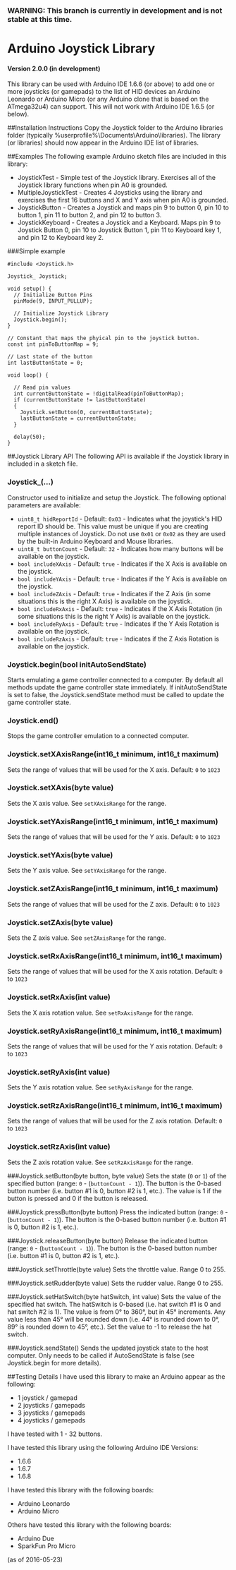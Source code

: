 ### WARNING: This branch is currently in development and is not stable at this time.

# Arduino Joystick Library
#### Version 2.0.0 (in development)
This library can be used with Arduino IDE 1.6.6 (or above) to add one or more joysticks (or gamepads) to the list of HID devices an Arduino Leonardo or Arduino Micro (or any Arduino clone that is based on the ATmega32u4) can support. This will not work with Arduino IDE 1.6.5 (or below).

##Installation Instructions
Copy the Joystick folder to the Arduino libraries folder (typically %userprofile%\Documents\Arduino\libraries). The library (or libraries) should now appear in the Arduino IDE list of libraries.

##Examples
The following example Arduino sketch files are included in this library:

- JoystickTest - Simple test of the Joystick library. Exercises all of the Joystick library functions when pin A0 is grounded.
- MultipleJoystickTest - Creates 4 Joysticks using the library and exercises the first 16 buttons and X and Y axis when pin A0 is grounded.
- JoystickButton - Creates a Joystick and maps pin 9 to button 0, pin 10 to button 1, pin 11 to button 2, and pin 12 to button 3.
- JoystickKeyboard - Creates a Joystick and a Keyboard. Maps pin 9 to Joystick Button 0, pin 10 to Joystick Button 1, pin 11 to Keyboard key 1, and pin 12 to Keyboard key 2.  

###Simple example

	#include <Joystick.h>
	
	Joystick_ Joystick;
	
	void setup() {
	  // Initialize Button Pins
	  pinMode(9, INPUT_PULLUP);
	
	  // Initialize Joystick Library
	  Joystick.begin();
	}
	
	// Constant that maps the phyical pin to the joystick button.
	const int pinToButtonMap = 9;
	
	// Last state of the button
	int lastButtonState = 0;
	
	void loop() {
	
	  // Read pin values
      int currentButtonState = !digitalRead(pinToButtonMap);
	  if (currentButtonState != lastButtonState)
	  {
	    Joystick.setButton(0, currentButtonState);
	    lastButtonState = currentButtonState;
	  }
	
	  delay(50);
	}

##Joystick Library API
The following API is available if the Joystick library in included in a sketch file.

### Joystick\_(...)
Constructor used to initialize and setup the Joystick. The following optional parameters are available:

- `uint8_t hidReportId` - Default: `0x03` - Indicates what the joystick's HID report ID should be. This value must be unique if you are creating multiple instances of Joystick. Do not use `0x01` or `0x02` as they are used by the built-in Arduino Keyboard and Mouse libraries.
- `uint8_t buttonCount` - Default: `32` - Indicates how many buttons will be available on the joystick.
- `bool includeXAxis` - Default: `true` - Indicates if the X Axis is available on the joystick.
- `bool includeYAxis` - Default: `true` - Indicates if the Y Axis is available on the joystick.
- `bool includeZAxis` - Default: `true` - Indicates if the Z Axis (in some situations this is the right X Axis) is available on the joystick.
- `bool includeRxAxis` - Default: `true` - Indicates if the X Axis Rotation (in some situations this is the right Y Axis) is available on the joystick.
- `bool includeRyAxis` - Default: `true` - Indicates if the Y Axis Rotation is available on the joystick.
- `bool includeRzAxis` - Default: `true` - Indicates if the Z Axis Rotation is available on the joystick.
		
### Joystick.begin(bool initAutoSendState)
Starts emulating a game controller connected to a computer. By default all methods update the game controller state immediately. If initAutoSendState is set to false, the Joystick.sendState method must be called to update the game controller state.

### Joystick.end()
Stops the game controller emulation to a connected computer.

### Joystick.setXAxisRange(int16_t minimum, int16_t maximum)
Sets the range of values that will be used for the X axis. Default: `0` to `1023`

### Joystick.setXAxis(byte value)
Sets the X axis value. See `setXAxisRange` for the range.

### Joystick.setYAxisRange(int16_t minimum, int16_t maximum)
Sets the range of values that will be used for the Y axis. Default: `0` to `1023`

### Joystick.setYAxis(byte value)
Sets the Y axis value. See `setYAxisRange` for the range.

### Joystick.setZAxisRange(int16_t minimum, int16_t maximum)
Sets the range of values that will be used for the Z axis. Default: `0` to `1023`

### Joystick.setZAxis(byte value)
Sets the Z axis value. See `setZAxisRange` for the range.

### Joystick.setRxAxisRange(int16_t minimum, int16_t maximum)
Sets the range of values that will be used for the X axis rotation. Default: `0` to `1023`

### Joystick.setRxAxis(int value)
Sets the X axis rotation value. See `setRxAxisRange` for the range.

### Joystick.setRyAxisRange(int16_t minimum, int16_t maximum)
Sets the range of values that will be used for the Y axis rotation. Default: `0` to `1023`

### Joystick.setRyAxis(int value)
Sets the Y axis rotation value. See `setRyAxisRange` for the range.

### Joystick.setRzAxisRange(int16_t minimum, int16_t maximum)
Sets the range of values that will be used for the Z axis rotation. Default: `0` to `1023`

### Joystick.setRzAxis(int value)
Sets the Z axis rotation value. See `setRzAxisRange` for the range.

###Joystick.setButton(byte button, byte value)
Sets the state (`0` or `1`) of the specified button (range: `0` - (`buttonCount - 1`)). The button is the 0-based button number (i.e. button #1 is 0, button #2 is 1, etc.). The value is 1 if the button is pressed and 0 if the button is released.

###Joystick.pressButton(byte button)
Press the indicated button (range: `0` - (`buttonCount - 1`)). The button is the 0-based button number (i.e. button #1 is 0, button #2 is 1, etc.).

###Joystick.releaseButton(byte button)
Release the indicated button (range: `0` - (`buttonCount - 1`)). The button is the 0-based button number (i.e. button #1 is 0, button #2 is 1, etc.).

###Joystick.setThrottle(byte value)
Sets the throttle value. Range 0 to 255.

###Joystick.setRudder(byte value)
Sets the rudder value. Range 0 to 255.

###Joystick.setHatSwitch(byte hatSwitch, int value)
Sets the value of the specified hat switch. The hatSwitch is 0-based (i.e. hat switch #1 is 0 and hat switch #2 is 1). The value is from 0° to 360°, but in 45° increments. Any value less than 45° will be rounded down (i.e. 44° is rounded down to 0°, 89° is rounded down to 45°, etc.). Set the value to -1 to release the hat switch.

###Joystick.sendState()
Sends the updated joystick state to the host computer. Only needs to be called if AutoSendState is false (see Joystick.begin for more details).

##Testing Details
I have used this library to make an Arduino appear as the following:

- 1 joystick / gamepad
- 2 joysticks / gamepads
- 3 joysticks / gamepads
- 4 joysticks / gamepads

I have tested with 1 - 32 buttons.

I have tested this library using the following Arduino IDE Versions:

- 1.6.6
- 1.6.7
- 1.6.8

I have tested this library with the following boards:

- Arduino Leonardo
- Arduino Micro

Others have tested this library with the following boards:
- Arduino Due
- SparkFun Pro Micro

(as of 2016-05-23)
